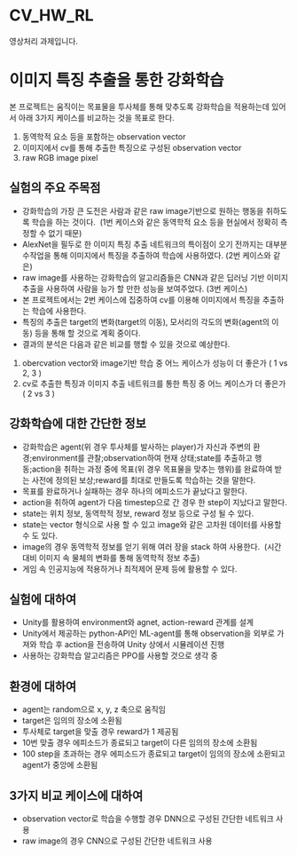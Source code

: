 # CV_HW_RL
영상처리 과제입니다.

# 이미지 특징 추출을 통한 강화학습

본 프로젝트는 움직이는 목표물을 투사체를 통해 맞추도록 강화학습을 적용하는데 있어서 아래 3가지 케이스를 비교하는 것을 목표로 한다.
1. 동역학적 요소 등을 포함하는 observation vector
2. 이미지에서 cv를 통해 추출한 특징으로 구성된 observation vector
3. raw RGB image pixel 

## 실험의 주요 주목점

- 강화학습의 가장 큰 도전은 사람과 같은 raw image기반으로 원하는 행동을 취하도록 학습을 하는 것이다.   (1번 케이스와 같은 동역학적 요소 등을 현실에서 정확히 측정할 수 없기 때문)
- AlexNet을 필두로 한 이미지 특징 추출 네트워크의 특이점이 오기 전까지는 대부분 수작업을 통해 이미지에서 특징을 추출하여 학습에 사용하였다. (2번 케이스와 같은)
- raw image를 사용하는 강화학습의 알고리즘들은 CNN과 같은 딥러닝 기반 이미지 추출을 사용하여 사람을 능가 할 만한 성능을 보여주었다. (3번 케이스)
- 본 프로젝트에서는 2번 케이스에 집중하여 cv를 이용해 이미지에서 특징을 추출하는 학습에 사용한다.
- 특징의 추출은 target의 변화(target의 이동), 모서리의 각도의 변화(agent의 이동) 등을 통해 할 것으로 계획 중이다.
- 결과의 분석은 다음과 같은 비교를 행할 수 있을 것으로 예상한다.
1. obercvation vector와 image기반 학습 중 어느 케이스가 성능이 더 좋은가 ( 1 vs 2, 3 )
2. cv로 추출한 특징과 이미지 추출 네트워크를 통한 특징 중 어느 케이스가 더 좋은가 ( 2 vs 3 )

## 강화학습에 대한 간단한 정보

- 강화학습은 agent(위 경우 투사체를 발사하는 player)가 자신과 주변의 환경;environment를 관찰;observation하여 현재 상태;state를 추출하고 행동;action을 취하는 과정 중에 목표(위 경우 목표물을 맞추는 행위)를 완료하여 받는 사전에 정의된 보상;reward를 최대로 만들도록 학습하는 것을 말한다. 
- 목표를 완료하거나 실패하는 경우 하나의 에피소드가 끝났다고 말한다.
- action을 취하여 agent가 다음 timestep으로 간 경우 한 step이 지났다고 말한다.
- state는 위치 정보, 동역학적 정보, reward 정보 등으로 구성 될 수 있다.
- state는 vector 형식으로 사용 할 수 있고 image와 같은 고차원 데이터를 사용할 수 도 있다.
- image의 경우 동역학적 정보를 얻기 위해 여러 장을 stack 하여 사용한다.   (시간 대비 이미지 속 물체의 변화를 통해 동역학적 정보 추출)
- 게임 속 인공지능에 적용하거나 최적제어 문제 등에 활용할 수 있다.

## 실험에 대하여

- Unity를 활용하여 environment와 agnet, action-reward 관계를 설계
- Unity에서 제공하는 python-API인 ML-agent를 통해 observation을 외부로 가져와 학습 후 action을 전송하여 Unity 상에서 시뮬레이션 진행
- 사용하는 강화학습 알고리즘은 PPO를 사용할 것으로 생각 중

## 환경에 대하여

- agent는 random으로 x, y, z 축으로 움직임
- target은 임의의 장소에 소환됨
- 투사체로 target을 맞출 경우 reward가 1 제공됨
- 10번 맞출 경우 에피소드가 종료되고 target이 다른 임의의 장소에 소환됨
- 100 step을 초과하는 경우 에피소드가 종료되고 target이 임의의 장소에 소환되고 agent가 중앙에 소환됨

## 3가지 비교 케이스에 대하여
- observation vector로 학습을 수행할 경우 DNN으로 구성된 간단한 네트워크 사용
- raw image의 경우 CNN으로 구성된 간단한 네트워크 사용



